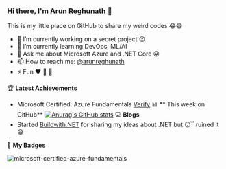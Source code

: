 ### Hi there, I'm Arun Reghunath 👋

This is my little place on GitHub to share my weird codes 😂😅

- 🔭 I’m currently working on a secret project 😉
- 🌱 I’m currently learning DevOps, ML/AI
- 💬 Ask me about Microsoft Azure and .NET Core 😜
- 📫 How to reach me: [@arunreghunath](https://twitter.com/arunreghunath)
- ⚡ Fun ❤ 📸 🚗

🏆  **Latest Achievements**
 -    Microsoft Certified: Azure Fundamentals [Verify](https://www.youracclaim.com/badges/4a0ba748-914c-4a41-8cdb-13eb76e7d2eb/linked_in)
 📊 ** This week on GitHub**
 [![Anurag's GitHub stats](https://github-readme-stats.vercel.app/api?username=arunreghunath)](https://github.com/anuraghazra/github-readme-stats)
💻  **Blogs**
 -   Started [Buildwith.NET](https://www.buildwith.net) for sharing my ideas about .NET but 😴 ruined it 😅
 
🤩 **My Badges**




![microsoft-certified-azure-fundamentals](https://user-images.githubusercontent.com/12679590/89443626-6fb56f00-d748-11ea-8ea6-5563c0cbbbd9.png)
